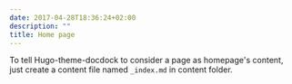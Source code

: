 ```yaml
---
date: 2017-04-28T18:36:24+02:00
description: ""
title: Home page
---
```


To tell Hugo-theme-docdock to consider a page as homepage's content, just create a content file named `_index.md` in content folder.
